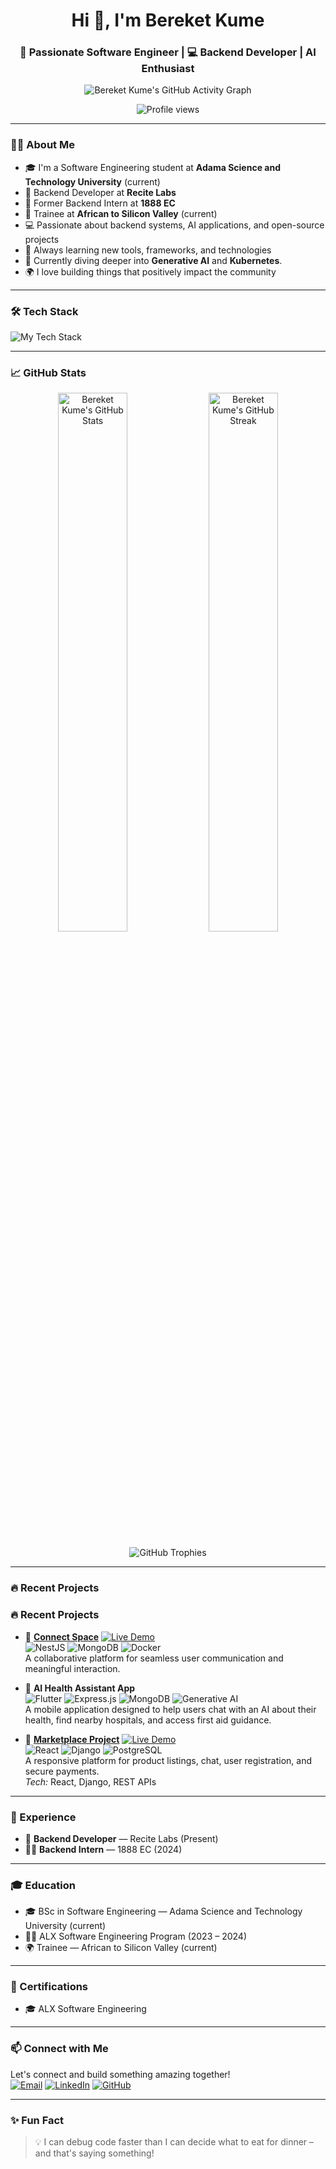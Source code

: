 <h1 align="center">Hi 👋, I'm Bereket Kume</h1>
<h3 align="center">🚀 Passionate Software Engineer | 💻 Backend Developer | AI Enthusiast</h3>

<p align="center">
  <img src="https://github-readme-activity-graph.vercel.app/graph?username=bereket-kume&theme=react&hide_border=true" alt="Bereket Kume's GitHub Activity Graph" />
</p>

<p align="center">
  <img src="https://profile-counter.glitch.me/bereket-kume/count.svg" alt="Profile views" />
</p>

---

### 🧑‍💻 About Me

- 🎓 I'm a Software Engineering student at **Adama Science and Technology University** (current)
- 🧠 Backend Developer at **Recite Labs**
- 💼 Former Backend Intern at **1888 EC**
- 🎯 Trainee at **African to Silicon Valley** (current)
- 💻 Passionate about backend systems, AI applications, and open-source projects
- 🌱 Always learning new tools, frameworks, and technologies
- 🚀 Currently diving deeper into **Generative AI** and **Kubernetes**.
- 🌍 I love building things that positively impact the community

---

### 🛠️ Tech Stack

<p align="left">
  <img src="https://skillicons.dev/icons?i=nodejs,nestjs,express,django,laravel,react,tailwind,python,typescript,php,javascript,postgres,mysql,mongodb,docker,redis,linux,git,github,vscode,aws" alt="My Tech Stack" />
</p>

---

### 📈 GitHub Stats

<p align="center">
  <img width="47%" src="https://github-readme-stats.vercel.app/api?username=bereket-kume&show_icons=true&theme=tokyonight" alt="Bereket Kume's GitHub Stats" />
  <img width="47%" src="https://github-readme-streak-stats.herokuapp.com/?user=bereket-kume&theme=tokyonight" alt="Bereket Kume's GitHub Streak" />
</p>

<p align="center">
  <img src="https://github-profile-trophy.vercel.app/?username=bereket-kume&theme=tokyonight" alt="GitHub Trophies" />
</p>

---

### 🔥 Recent Projects

### 🔥 Recent Projects

- 💬 **[Connect Space](http://13.51.242.2:5173/)**
  [![Live Demo](https://img.shields.io/badge/Live%20Demo-blue?style=for-the-badge)](http://13.51.242.2:5173/)
  <br>
  <img src="https://img.shields.io/badge/NestJS-red?style=flat&logo=nestjs&logoColor=white" alt="NestJS" />
  <img src="https://img.shields.io/badge/MongoDB-4EA94B?style=flat&logo=mongodb&logoColor=white" alt="MongoDB" />
  <img src="https://img.shields.io/badge/Docker-2496ED?style=flat&logo=docker&logoColor=white" alt="Docker" />
  <br>
  A collaborative platform for seamless user communication and meaningful interaction.

- 🏥 **AI Health Assistant App**
  <br>
  <img src="https://img.shields.io/badge/Flutter-02569B?style=flat&logo=flutter&logoColor=white" alt="Flutter" />
  <img src="https://img.shields.io/badge/Express.js-000000?style=flat&logo=express&logoColor=white" alt="Express.js" />
  <img src="https://img.shields.io/badge/MongoDB-4EA94B?style=flat&logo=mongodb&logoColor=white" alt="MongoDB" />
  <img src="https://img.shields.io/badge/Generative%20AI-FF9900?style=flat&logo=openai&logoColor=white" alt="Generative AI" />
  <br>
  A mobile application designed to help users chat with an AI about their health, find nearby hospitals, and access first aid guidance.

- 🛒 **[Marketplace Project](http://13.60.105.59:5173/)**
  [![Live Demo](https://img.shields.io/badge/Live%20Demo-blue?style=for-the-badge)](http://13.60.105.59:5173/)
  <br>
  <img src="https://img.shields.io/badge/React-61DAFB?style=flat&logo=react&logoColor=black" alt="React" />
  <img src="https://img.shields.io/badge/Django-092E20?style=flat&logo=django&logoColor=white" alt="Django" />
  <img src="https://img.shields.io/badge/PostgreSQL-316192?style=flat&logo=postgresql&logoColor=white" alt="PostgreSQL" />
  <br>
  A responsive platform for product listings, chat, user registration, and secure payments.
  <br>
  *Tech:* React, Django, REST APIs
---

### 🧠 Experience

- 🏢 **Backend Developer** — Recite Labs (Present)
- 👨‍💻 **Backend Intern** — 1888 EC (2024)

---

### 🎓 Education

- 🎓 BSc in Software Engineering — Adama Science and Technology University (current)
- 🧑‍💻 ALX Software Engineering Program (2023 – 2024)
- 🌍 Trainee — African to Silicon Valley (current)

---

### 📜 Certifications

- 🎓 ALX Software Engineering

---

### 📫 Connect with Me

<p align="left">
  Let's connect and build something amazing together!
  <br>
  <a href="mailto:bereketkume@gmail.com"><img src="https://img.shields.io/badge/Email-D14836?style=flat&logo=gmail&logoColor=white" alt="Email" /></a>
  <a href="https://linkedin.com/in/bereket-kume-133a0a285"><img src="https://img.shields.io/badge/LinkedIn-blue?style=flat&logo=linkedin&logoColor=white" alt="LinkedIn" /></a>
  <a href="https://github.com/bereket-kume"><img src="https://img.shields.io/badge/GitHub-100000?style=flat&logo=github&logoColor=white" alt="GitHub" /></a>
</p>

---

### ✨ Fun Fact

> 💡 I can debug code faster than I can decide what to eat for dinner – and that's saying something!
